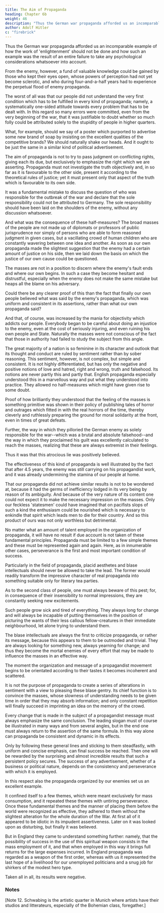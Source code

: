 ```yaml
---
title: The Aim of Propaganda
heading: Chapter 6b
weight: 46
description: "Thus the German war propaganda afforded us an incomparable example of how the work of 'enlightenment' should not be done"
author: Adolf Hitler
c: "firebrick"
---
```



Thus the German war propaganda afforded us an incomparable example of how the work of 'enlightenment' should not be done and how such an example was the result of an entire failure to take any psychological considerations whatsoever into account. 


From the enemy, however, a fund of valuable knowledge could be gained by those who kept their eyes open, whose powers of perception had not yet become sclerotic, and who during four-and-a-half years had to experience the perpetual flood of enemy propaganda.

The worst of all was that our people did not understand the very first condition which has to be fulfilled in every kind of propaganda; namely, a systematically one-sided attitude towards every problem that has to be dealt with. In this regard so many errors were committed, even from the very beginning of the war, that it was justifiable to
doubt whether so much folly could be attributed solely to the stupidity of people in
higher quarters.

What, for example, should we say of a poster which purported to advertise some new
brand of soap by insisting on the excellent qualities of the competitive brands? We
should naturally shake our heads. And it ought to be just the same in a similar kind of 
political advertisement. 

The aim of propaganda is not to try to pass judgment on conflicting rights, giving each its due, but exclusively to emphasize the right which we are asserting. Propaganda must not investigate the truth objectively and, in so far as it is
favourable to the other side, present it according to the theoretical rules of justice; yet it must present only that aspect of the truth which is favourable to its own side. 

It was a fundamental mistake to discuss the question of who was responsible for the outbreak of the war and declare that the sole responsibility could not be attributed to Germany. The sole responsibility should have been laid on the shoulders of the enemy, without any discussion whatsoever.

And what was the consequence of these half-measures? The broad masses of the people
are not made up of diplomats or professors of public jurisprudence nor simply of
persons who are able to form reasoned judgment in given cases, but a vacillating crowd
of human children who are constantly wavering between one idea and another. As soon as our own propaganda made the slightest suggestion that the enemy had a certain amount of justice on his side, then we laid down the basis on which the justice of our own cause could be questioned. 

The masses are not in a position to discern where the enemy's fault ends and where our own begins. In such a case they become hesitant and distrustful, especially when the enemy does not make the same mistake but heaps all
the blame on his adversary. 

Could there be any clearer proof of this than the fact that
finally our own people believed what was said by the enemy's propaganda, which was
uniform and consistent in its assertions, rather than what our own propaganda said?

And that, of course, was increased by the mania for objectivity which addicts our
people. Everybody began to be careful about doing an injustice to the enemy, even at
the cost of seriously injuring, and even ruining his own people and State.
Naturally the masses were not conscious of the fact that those in authority had failed to
study the subject from this angle.

The great majority of a nation is so feminine in its character and outlook that its thought
and conduct are ruled by sentiment rather than by sober reasoning. This sentiment,
however, is not complex, but simple and consistent. It is not highly differentiated, but
has only the negative and positive notions of love and hatred, right and wrong, truth
and falsehood. Its notions are never partly this and partly that. English propaganda
especially understood this in a marvellous way and put what they understood into
practice. They allowed no half-measures which might have given rise to some doubt.

Proof of how brilliantly they understood that the feeling of the masses is something primitive was shown in their policy of publishing tales of horror and outrages which fitted in with the real horrors of the time, thereby cleverly and ruthlessly preparing the ground for moral solidarity at the front, even in times of great defeats.

Further, the way in which they pilloried the German enemy as solely responsible for the war--which was 
a brutal and absolute falsehood--and the way in which they proclaimed his guilt was
excellently calculated to reach the masses, realizing that these are always extremist in
their feelings. 

Thus it was that this atrocious lie was positively believed.

The effectiveness of this kind of propaganda is well illustrated by the fact that after 4.5 years, the enemy was still carrying on his propagandist work, and it was already undermining the stamina of our people at home.

That our propaganda did not achieve similar results is not to be wondered at, because it
had the germs of inefficiency lodged in its very being by reason of its ambiguity. And
because of the very nature of its content one could not expect it to make the necessary
impression on the masses. Only our feckless 'statesmen' could have imagined that on
pacifists slops of such a kind the enthusiasm could be nourished which is necessary to
enkindle that spirit which leads men to die for their country.
And so this product of ours was not only worthless but detrimental.

No matter what an amount of talent employed in the organization of propaganda, it will have no result if due account is not taken of these fundamental principles. Propaganda must be limited to a few simple themes and these must be represented
again and again. Here, as in innumerable other cases, perseverance is the first and most
important condition of success.

Particularly in the field of propaganda, placid aesthetes and blase intellectuals should never be allowed to take the lead. The former would readily transform the impressive character of real propaganda into something suitable only for literary tea parties. 

As to the second class of people, one must always beware of this pest; for, in consequence of their insensibility to normal impressions, they are constantly seeking new excitements. 

Such people grow sick and tired of everything. They always long for change and will always be incapable of putting themselves in the position of picturing the wants of their less callous fellow-creatures in their immediate neighbourhood, let alone trying to understand them.

The blase intellectuals are always the first to criticize propaganda, or rather its message, because this appears to them to be outmoded and trivial. They are always looking for something new, always yearning for change; and thus they become
the mortal enemies of every effort that may be made to influence the masses in an
effective way. 

The moment the organization and message of a propagandist movement begins to be orientated according to their tastes it becomes incoherent and scattered. 

It is not the purpose of propaganda to create a series of alterations in sentiment with a view to pleasing these blase gentry. Its chief function is to convince the masses, whose slowness of understanding needs to be given time in order that they may absorb information; and only constant repetition will finally succeed in imprinting an idea on the memory of the crowd.

Every change that is made in the subject of a propagandist message must always emphasize the same conclusion. The leading slogan must of course be illustrated in many ways and from several angles, but in the end one must always return to the assertion of the same formula. In this way alone can propaganda be consistent and dynamic in its effects.

Only by following these general lines and sticking to them steadfastly, with uniform and concise emphasis, can final success be reached. Then one will be rewarded by the surprising and almost incredible results that such a persistent policy secures. The success of any advertisement, whether of a business or political nature, depends on
the consistency and perseverance with which it is employed.

In this respect also the propaganda organized by our enemies set us an excellent
example. 

It confined itself to a few themes, which were meant exclusively for mass consumption, and it repeated these themes with untiring perseverance. Once these fundamental themes and the manner of placing them before the world were recognized
as effective, they adhered to them without the slightest alteration for the whole duration
of the War. At first all of it appeared to be idiotic in its impudent assertiveness. Later on
it was looked upon as disturbing, but finally it was believed.

But in England they came to understand something further: namely, that the possibility
of success in the use of this spiritual weapon consists in the mass employment of it, and
that when employed in this way it brings full returns for the large expenses incurred.
In England propaganda was regarded as a weapon of the first order, whereas with us it
represented the last hope of a livelihood for our unemployed politicians and a snug job
for shirkers of the modest hero type.

Taken all in all, its results were negative. 

### Notes

[Note 12. Schwabing is the artistic quarter in Munich where artists have their studios and litterateurs, especially of the Bohemian class, foregather.] 
